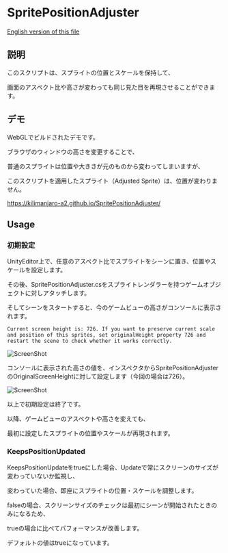 # SpritePositionAdjuster

[English version of this file](https://github.com/Kilimanjaro-a2/SpritePositionAdjuster/blob/master/README.md)

## 説明

このスクリプトは、スプライトの位置とスケールを保持して、

画面のアスペクト比や高さが変わっても同じ見た目を再現させることができます。

## デモ

WebGLでビルドされたデモです。

ブラウザのウィンドウの高さを変更することで、

普通のスプライトは位置や大きさが元のものから変わってしまいますが、

このスクリプトを適用したスプライト（Adjusted Sprite）は、位置が変わりません。

https://kilimanjaro-a2.github.io/SpritePositionAdjuster/


## Usage

### 初期設定

UnityEditor上で、任意のアスペクト比でスプライトをシーンに置き、位置やスケールを設定します。

その後、SpritePositionAdjuster.csをスプライトレンダラーを持つゲームオブジェクトに対しアタッチします。

そしてシーンをスタートすると、今のゲームビューの高さがコンソールに表示されます。

```
Current screen height is: 726. If you want to preserve current scale and position of this sprites, set originalHeight property 726 and restart the scene to check whether it works correctly.
```

![ScreenShot](https://user-images.githubusercontent.com/30808673/69491436-88426980-0ed8-11ea-8196-2ed46d034a6f.PNG)


コンソールに表示された高さの値を、インスペクタからSpritePositionAdjusterのOriginalScreenHeightに対して設定します（今回の場合は726）。

![ScreenShot](https://user-images.githubusercontent.com/30808673/69491512-a5c40300-0ed9-11ea-859c-d480e1e503e8.PNG)


以上で初期設定は終了です。

以降、ゲームビューのアスペクトや高さを変えても、

最初に設定したスプライトの位置やスケールが再現されます。

### KeepsPositionUpdated

KeepsPositionUpdateをtrueにした場合、Updateで常にスクリーンのサイズが変わっていないか監視し、

変わっていた場合、即座にスプライトの位置・スケールを調整します。

falseの場合、スクリーンサイズのチェックは最初にシーンが開始されたときのみになるため、

trueの場合に比べてパフォーマンスが改善します。

デフォルトの値はtrueになっています。